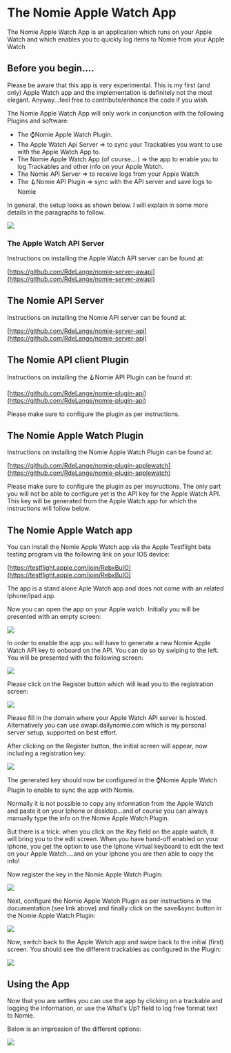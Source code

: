 # The Nomie Apple Watch App

The Nomie Apple Watch App is an application which runs on your Apple Watch and which enables you to quickly log items to Nomie from your Apple Watch

## Before you begin....

Please be aware that this app is very experimental. This is my first (and only) Apple Watch app and the implementation is definitely not the most elegant.
Anyway...feel free to contribute/enhance the code if you wish.

The Nomie Apple Watch App will only work in conjunction with the following Plugins and software:

* The ⌚️Nomie Apple Watch Plugin.
* The Apple Watch Api Server => to sync your Trackables you want to use with the Apple Watch App to.
* The Nomie Apple Watch App  (of course....) => the app to enable you to log Trackables and other info on your Apple Watch.
* The Nomie API Server => to receive logs from your Apple Watch
* The 🪝Nomie API Plugin => sync with the API server and save logs to Nomie

In general, the setup looks as shown below. I will explain in some more details in the paragraphs to follow.

![](assets/20230220_185754_20230129_215043_image.png)

### The Apple Watch API Server

Instructions on installing the Apple Watch API server can be found at:

[https://github.com/RdeLange/nomie-server-awapi](https://github.com/RdeLange/nomie-server-awapi)

## The Nomie API Server

Instructions on installing the Nomie API server can be found at:

[https://github.com/RdeLange/nomie-server-api](https://github.com/RdeLange/nomie-server-api)

## The Nomie API client Plugin

Instructions on installing the 🪝Nomie API Plugin can be found at:

[https://github.com/RdeLange/nomie-plugin-api](https://github.com/RdeLange/nomie-plugin-api)

Please make sure to configure the plugin as per instructions.

## The Nomie Apple Watch Plugin

Instructions on installing the Nomie Apple Watch Plugin can be found at:

[https://github.com/RdeLange/nomie-plugin-applewatch](https://github.com/RdeLange/nomie-plugin-applewatch)

Please make sure to configure the plugin as per insyructions. The only part you will not be able to configure yet is the API key for the Apple Watch API. This key will be generated from the Apple Watch app for which the instructions will follow below.

## The Nomie Apple Watch app

You can install the Nomie Apple Watch app via the Apple Testflight beta testing program via the following link on your IOS device:

[https://testflight.apple.com/join/RebxBuIO](https://testflight.apple.com/join/RebxBuIO)

The app is a stand alone Aple Watch app and does not come with an related Iphone/Ipad app.

Now you can open the app on your Apple watch. Initially you will be presented with an empty screen:


![](assets/20230220_191553_image.png)

In order to enable the app you will have to generate a new Nomie Apple Watch API key to onboard on the API. You can do so by swiping to the left. You will be presented with the following screen:


![](assets/20230220_191808_image.png)

Please click on the Register button which will lead you to the registration screen:


![](assets/20230220_191915_image.png)

Please fill in the domain where your Apple Watch API server is hosted. Alternatively you can use awapi.dailynomie.com which is my personal server setup, supported on best effort.

After clicking on the Register button, the initial screen will appear, now including a registration key:


![](assets/20230220_192159_image.png)

The generated key should now be configured in the ⌚️Nomie Apple Watch Plugin to enable to sync the app with Nomie.

Normally it is not possible to copy any information from the Apple Watch and paste it on your Iphone or desktop...and of course you can always manually type the info on the Nomie Apple Watch Plugin.

But there is a trick: when you click on the Key field on the apple watch, it will bring you to the edit screen. When you have hand-off enabled on your Iphone, you get the option to use the Iphone virtual keyboard to edit the text on your Apple Watch....and on your Iphone you are then able to copy the info!

Now register the key in the Nomie Apple Watch Plugin:

![](assets/20230220_193212_image.png)

Next, configure the Nomie Apple Watch Plugin as per instructions in the documentation (see link above) and finally click on the save&sync button in the Nomie Apple Watch Plugin:


![](assets/20230220_193509_image.png)

Now, switch back to the Apple Watch app and swipe back to the initial (first) screen. You should see the different trackables as configured in the Plugin:


![](assets/20230220_193654_image.png)

## Using the App

Now that you are settles you can use the app by clicking on a trackable and logging the information, or use the What's Up? field to log free format text to Nomie.

Below is an impression of the different options:

![](assets/20230220_194108_Nomie_aw.png)
